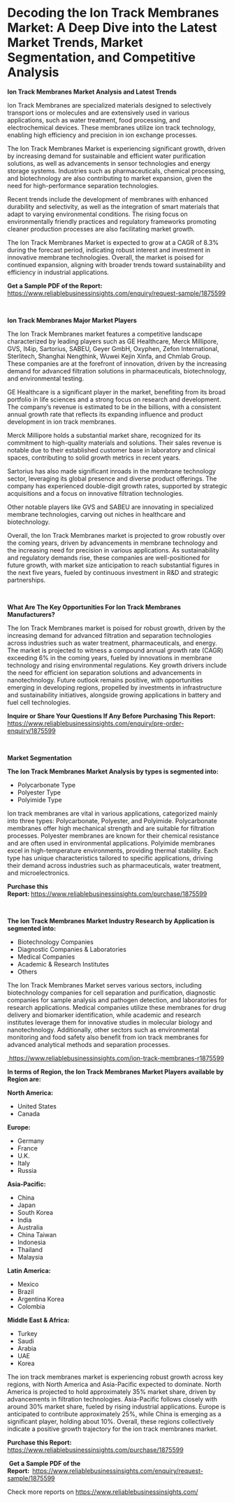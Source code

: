 <p><h1>Decoding the Ion Track Membranes Market: A Deep Dive into the Latest Market Trends, Market Segmentation, and Competitive Analysis</h1></p><p><strong>Ion Track Membranes Market Analysis and Latest Trends</strong></p>
<p><p>Ion Track Membranes are specialized materials designed to selectively transport ions or molecules and are extensively used in various applications, such as water treatment, food processing, and electrochemical devices. These membranes utilize ion track technology, enabling high efficiency and precision in ion exchange processes.</p><p>The Ion Track Membranes Market is experiencing significant growth, driven by increasing demand for sustainable and efficient water purification solutions, as well as advancements in sensor technologies and energy storage systems. Industries such as pharmaceuticals, chemical processing, and biotechnology are also contributing to market expansion, given the need for high-performance separation technologies.</p><p>Recent trends include the development of membranes with enhanced durability and selectivity, as well as the integration of smart materials that adapt to varying environmental conditions. The rising focus on environmentally friendly practices and regulatory frameworks promoting cleaner production processes are also facilitating market growth. </p><p>The Ion Track Membranes Market is expected to grow at a CAGR of 8.3% during the forecast period, indicating robust interest and investment in innovative membrane technologies. Overall, the market is poised for continued expansion, aligning with broader trends toward sustainability and efficiency in industrial applications.</p></p>
<p><strong>Get a Sample PDF of the Report:&nbsp;</strong> <a href="https://www.reliablebusinessinsights.com/enquiry/request-sample/1875599?utm_campaign=2983&utm_medium=2&utm_source=Github&utm_content=ia&utm_term=03042025&utm_id=ion-track-membranes">https://www.reliablebusinessinsights.com/enquiry/request-sample/1875599</a></p>
<p>&nbsp;</p>
<p><strong>Ion Track Membranes Major Market Players</strong></p>
<p><p>The Ion Track Membranes market features a competitive landscape characterized by leading players such as GE Healthcare, Merck Millipore, GVS, It4ip, Sartorius, SABEU, Geyer GmbH, Oxyphen, Zefon International, Sterlitech, Shanghai Nengthink, Wuwei Kejin Xinfa, and Chmlab Group. These companies are at the forefront of innovation, driven by the increasing demand for advanced filtration solutions in pharmaceuticals, biotechnology, and environmental testing.</p><p>GE Healthcare is a significant player in the market, benefiting from its broad portfolio in life sciences and a strong focus on research and development. The company’s revenue is estimated to be in the billions, with a consistent annual growth rate that reflects its expanding influence and product development in ion track membranes.</p><p>Merck Millipore holds a substantial market share, recognized for its commitment to high-quality materials and solutions. Their sales revenue is notable due to their established customer base in laboratory and clinical spaces, contributing to solid growth metrics in recent years.</p><p>Sartorius has also made significant inroads in the membrane technology sector, leveraging its global presence and diverse product offerings. The company has experienced double-digit growth rates, supported by strategic acquisitions and a focus on innovative filtration technologies.</p><p>Other notable players like GVS and SABEU are innovating in specialized membrane technologies, carving out niches in healthcare and biotechnology.</p><p>Overall, the Ion Track Membranes market is projected to grow robustly over the coming years, driven by advancements in membrane technology and the increasing need for precision in various applications. As sustainability and regulatory demands rise, these companies are well-positioned for future growth, with market size anticipation to reach substantial figures in the next five years, fueled by continuous investment in R&D and strategic partnerships.</p></p>
<p>&nbsp;</p>
<p><strong>What Are The Key Opportunities For Ion Track Membranes Manufacturers?</strong></p>
<p><p>The Ion Track Membranes market is poised for robust growth, driven by the increasing demand for advanced filtration and separation technologies across industries such as water treatment, pharmaceuticals, and energy. The market is projected to witness a compound annual growth rate (CAGR) exceeding 6% in the coming years, fueled by innovations in membrane technology and rising environmental regulations. Key growth drivers include the need for efficient ion separation solutions and advancements in nanotechnology. Future outlook remains positive, with opportunities emerging in developing regions, propelled by investments in infrastructure and sustainability initiatives, alongside growing applications in battery and fuel cell technologies.</p></p>
<p><strong>Inquire or Share Your Questions If Any Before Purchasing This Report:</strong> <a href="https://www.reliablebusinessinsights.com/enquiry/pre-order-enquiry/1875599?utm_campaign=2983&utm_medium=2&utm_source=Github&utm_content=ia&utm_term=03042025&utm_id=ion-track-membranes">https://www.reliablebusinessinsights.com/enquiry/pre-order-enquiry/1875599</a></p>
<p>&nbsp;</p>
<p><strong>Market Segmentation</strong></p>
<p><strong>The Ion Track Membranes Market Analysis by types is segmented into:</strong></p>
<p><ul><li>Polycarbonate Type</li><li>Polyester Type</li><li>Polyimide Type</li></ul></p>
<p><p>Ion track membranes are vital in various applications, categorized mainly into three types: Polycarbonate, Polyester, and Polyimide. Polycarbonate membranes offer high mechanical strength and are suitable for filtration processes. Polyester membranes are known for their chemical resistance and are often used in environmental applications. Polyimide membranes excel in high-temperature environments, providing thermal stability. Each type has unique characteristics tailored to specific applications, driving their demand across industries such as pharmaceuticals, water treatment, and microelectronics.</p></p>
<p><strong>Purchase this Report:&nbsp;</strong><a href="https://www.reliablebusinessinsights.com/purchase/1875599?utm_campaign=2983&utm_medium=2&utm_source=Github&utm_content=ia&utm_term=03042025&utm_id=ion-track-membranes">https://www.reliablebusinessinsights.com/purchase/1875599</a></p>
<p>&nbsp;</p>
<p><strong>The Ion Track Membranes Market Industry Research by Application is segmented into:</strong></p>
<p><ul><li>Biotechnology Companies</li><li>Diagnostic Companies & Laboratories</li><li>Medical Companies</li><li>Academic & Research Institutes</li><li>Others</li></ul></p>
<p><p>The Ion Track Membranes Market serves various sectors, including biotechnology companies for cell separation and purification, diagnostic companies for sample analysis and pathogen detection, and laboratories for research applications. Medical companies utilize these membranes for drug delivery and biomarker identification, while academic and research institutes leverage them for innovative studies in molecular biology and nanotechnology. Additionally, other sectors such as environmental monitoring and food safety also benefit from ion track membranes for advanced analytical methods and separation processes.</p></p>
<p><a href="https://www.reliablebusinessinsights.com/ion-track-membranes-r1875599?utm_campaign=2983&utm_medium=2&utm_source=Github&utm_content=ia&utm_term=03042025&utm_id=ion-track-membranes">&nbsp;https://www.reliablebusinessinsights.com/ion-track-membranes-r1875599</a></p>
<p><strong>In terms of Region, the Ion Track Membranes Market Players available by Region are:</strong></p>
<p>
    <p> <strong> North America: </strong>
        <ul>
            <li>United States</li>
            <li>Canada</li>
        </ul>
        </p> 
    <p> <strong> Europe: </strong>
        <ul>
            <li>Germany</li>
            <li>France</li>
            <li>U.K.</li>
            <li>Italy</li>
            <li>Russia</li>
        </ul>
        </p> 
    <p> <strong> Asia-Pacific: </strong>
        <ul>
            <li>China</li>
            <li>Japan</li>
            <li>South Korea</li>
            <li>India</li>
            <li>Australia</li>
            <li>China Taiwan</li>
            <li>Indonesia</li>
            <li>Thailand</li>
            <li>Malaysia</li>
        </ul>
        </p> 
    <p> <strong> Latin America: </strong>
        <ul>
            <li>Mexico</li>
            <li>Brazil</li>
            <li>Argentina Korea</li>
            <li>Colombia</li>
        </ul>
        </p> 
    <p> <strong> Middle East & Africa: </strong>
        <ul>
            <li>Turkey</li>
            <li>Saudi</li>
            <li>Arabia</li>
            <li>UAE</li>
            <li>Korea</li>
        </ul>
    </p>
    </p>
<p><p>The ion track membranes market is experiencing robust growth across key regions, with North America and Asia-Pacific expected to dominate. North America is projected to hold approximately 35% market share, driven by advancements in filtration technologies. Asia-Pacific follows closely with around 30% market share, fueled by rising industrial applications. Europe is anticipated to contribute approximately 25%, while China is emerging as a significant player, holding about 10%. Overall, these regions collectively indicate a positive growth trajectory for the ion track membranes market.</p></p>
<p><strong>Purchase this Report: </strong><a href="https://www.reliablebusinessinsights.com/purchase/1875599?utm_campaign=2983&utm_medium=2&utm_source=Github&utm_content=ia&utm_term=03042025&utm_id=ion-track-membranes">https://www.reliablebusinessinsights.com/purchase/1875599</a></p>
<p>&nbsp;<strong>Get a Sample PDF of the Report:&nbsp;&nbsp;</strong><a href="https://www.reliablebusinessinsights.com/enquiry/request-sample/1875599?utm_campaign=2983&utm_medium=2&utm_source=Github&utm_content=ia&utm_term=03042025&utm_id=ion-track-membranes">https://www.reliablebusinessinsights.com/enquiry/request-sample/1875599</a></p>
<p><strong></strong></p>
<p>Check more reports on <a href="https://www.reliablebusinessinsights.com/?utm_campaign=2983&utm_medium=2&utm_source=Github&utm_content=ia&utm_term=03042025&utm_id=ion-track-membranes">https://www.reliablebusinessinsights.com/</a></p>